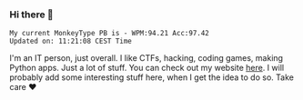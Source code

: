 ### Hi there 👋
<!-- PB START -->
```
My current MonkeyType PB is - WPM:94.21 Acc:97.42
Updated on: 11:21:08 CEST Time
```
<!-- PB END -->
I'm an IT person, just overall. I like CTFs, hacking, coding games, making Python apps. Just a lot of stuff.
You can check out my website [here](https://skill3472.github.io/).
I will probably add some interesting stuff here, when I get the idea to do so. Take care ❤️
